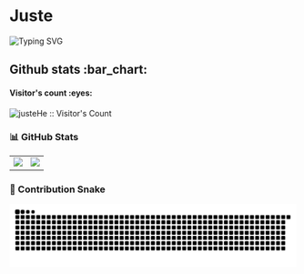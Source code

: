 # Juste
![Typing SVG](https://readme-typing-svg.demolab.com/?lines=Nothing+Right+,+Nothing+Wrong.)
<h2 align="left">Github stats :bar_chart:</h2>

<h4 align="left">Visitor's count :eyes:</h4>

<p align="left"><img src="https://profile-counter.glitch.me/{justeHe}/count.svg" alt="justeHe :: Visitor's Count" /></p>

### 📊 GitHub Stats

<table>
  <tbody>
    <tr>
      <td>
        <picture>
          <source media="(prefers-color-scheme: dark)" srcset="https://github-readme-stats.vercel.app/api?username=justeHe&theme=vue-dark&show_icons=true&hide_border=true">
          <source media="(prefers-color-scheme: light)" srcset="https://github-readme-stats.vercel.app/api?username=justeHe&theme=vue&show_icons=true&hide_border=true">
          <img src="https://github-readme-stats.vercel.app/api?username=justeHe&theme=vue&show_icons=true&hide_border=true">
        </picture>
      </td>
      <td>
        <picture>
          <source media="(prefers-color-scheme: dark)" srcset="https://github-readme-stats.vercel.app/api/top-langs/?username=justeHe&theme=vue-dark&layout=compact&hide_border=true">
          <source media="(prefers-color-scheme: light)" srcset="https://github-readme-stats.vercel.app/api/top-langs/?username=justeHe&theme=vue&layout=compact&hide_border=true">
          <img src="https://github-readme-stats.vercel.app/api/top-langs/?username=justeHe&theme=vue&layout=compact&hide_border=true">
        </picture>
      </td>
    </tr>
  </tbody>
</table>

### 🐍 Contribution Snake

<picture>
  <source media="(prefers-color-scheme: dark)" srcset="https://raw.githubusercontent.com/justeHe/justeHe/master/assets/github-contribution-grid-snake-dark.svg">
  <source media="(prefers-color-scheme: light)" srcset="https://raw.githubusercontent.com/justeHe/justeHe/master/assets/github-contribution-grid-snake.svg">
  <img alt="github contribution grid snake animation" src="https://raw.githubusercontent.com/justeHe/justeHe/master/assets/github-contribution-grid-snake.svg">
</picture>
